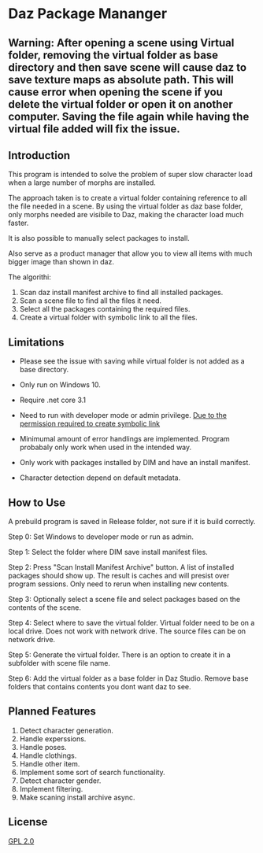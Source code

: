 # Daz Package Mananger

## Warning: After opening a scene using Virtual folder, removing the virtual folder as base directory and then save scene will cause daz to save texture maps as absolute path. This will cause error when opening the scene if you delete the virtual folder or open it on another computer. Saving the file again while having the virtual file added will fix the issue.

## Introduction
This program is intended to solve the problem of super slow character load when a large number of morphs are installed. 

The approach taken is to create a virtual folder containing reference to all the file needed in a scene.
By using the virtual folder as daz base folder,
only morphs needed are visibile to Daz, 
making the character load much faster.

It is also possible to manually select packages to install.

Also serve as a product manager that allow you to view all items with much bigger image than shown in daz.


The algorithi:

1. Scan daz install manifest archive to find all installed packages.
2. Scan a scene file to find all the files it need. 
3. Select all the packages containing the required files.
4. Create a virtual folder with symbolic link to all the files. 


## Limitations
* Please see the issue with saving while virtual folder is not added as a base directory.

* Only run on Windows 10.

* Require .net core 3.1

* Need to run with developer mode or admin privilege. 
[Due to the permission required to create symbolic link](https://docs.microsoft.com/en-us/windows/win32/api/winbase/nf-winbase-createsymboliclinka)

* Minimumal amount of error handlings are implemented. 
Program probabaly only work when used in the intended way.

* Only work with packages installed by DIM and have an install manifest.

* Character detection depend on default metadata.

## How to Use
A prebuild program is saved in Release folder, not sure if it is build correctly.

Step 0: Set Windows to developer mode or run as admin.

Step 1: Select the folder where DIM save install manifest files.

Step 2: Press "Scan Install Manifest Archive" button. 
A list of installed packages should show up. 
The result is caches and will presist over program sessions.
Only need to rerun when installing new contents.

Step 3: Optionally select a scene file and select packages based on the contents of the scene.

Step 4: Select where to save the virtual folder. 
Virtual folder need to be on a local drive.
Does not work with network drive.
The source files can be on network drive.

Step 5: Generate the virtual folder.
There is an option to create it in a subfolder with scene file name.

Step 6: Add the virtual folder as a base folder in Daz Studio. 
Remove base folders that contains contents you dont want daz to see.


## Planned Features

1. Detect character generation.
2. Handle experssions.
3. Handle poses. 
4. Handle clothings.
5. Handle other item.
6. Implement some sort of search functionality.
7. Detect character gender.
8. Implement filtering.
9. Make scaning install archive async.

## License
[GPL 2.0](https://www.gnu.org/licenses/old-licenses/gpl-2.0.html)
